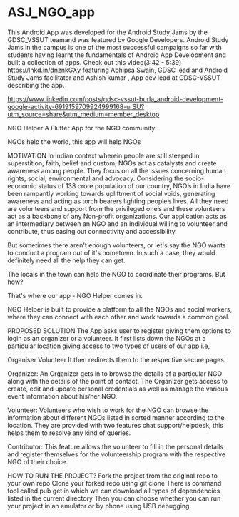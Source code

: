# ASJ_NGO_app

This Android App was developed for the Android Study Jams by the GDSC_VSSUT teamand  was featured by Google Developers.
Android Study Jams in the campus is one of the most successful campaigns so far with students having learnt the fundamentals of Android App Development and built a collection of apps.
Check out this video(3:42 - 5:39) 
https://lnkd.in/dnznkGXy
featuring Abhipsa Swain, GDSC lead and Android Study Jams facilitator and Ashish kumar , App dev lead at GDSC-VSSUT describing the app.

https://www.linkedin.com/posts/gdsc-vssut-burla_android-development-google-activity-6919159709924999168-urSU?utm_source=share&utm_medium=member_desktop

NGO Helper
A Flutter App for the NGO community.

NGOs help the world, this app will help NGOs

MOTIVATION
In Indian context wherein people are still steeped in superstition, faith, belief and custom, NGOs act as catalysts and create awareness among people. They focus on all the issues concerning human rights, social, environmental and advocacy. Considering the socio-economic status of 138 crore population of our country, NGO’s in India have been rampantly working towards upliftment of social voids, generating awareness and acting as torch bearers lighting people’s lives. All they need are volunteers and support from the privileged one’s and these volunteers act as a backbone of any Non-profit organizations. Our application acts as an intermediary between an NGO and an individual willing to volunteer and contribute, thus easing out connectivity and accessibility.

But sometimes there aren't enough volunteers, or let's say the NGO wants to conduct a program out of it's hometown. In such a case, they would definitely need all the help they can get.

The locals in the town can help the NGO to coordinate their programs. But how?

That's where our app - NGO Helper comes in.

NGO Helper is built to provide a platform to all the NGOs and social workers, where they can connect with each other and work towards a common goal.

PROPOSED SOLUTION
The App asks user to register giving them options to login as an organizer or a volunteer. It first lists down the NGOs at a particular location giving access to two types of users of our app i.e,

Organiser
Volunteer
It then redirects them to the respective secure pages.

Organizer: An Organizer gets in to browse the details of a particular NGO along with the details of the point of contact. The Organizer gets access to create, edit and update personal credentials as well as manage the various event information about his/her NGO.

Volunteer: Volunteers who wish to work for the NGO can browse the information about different NGOs listed in sorted manner according to the location. They are provided with two features chat support/helpdesk, this helps them to resolve any kind of queries.

Contributor: This feature allows the volunteer to fill in the personal details and register themselves for the volunteership program with the respective NGO of their choice.

HOW TO RUN THE PROJECT?
Fork the project from the original repo to your own repo
Clone your forked repo using git clone
There is command tool called pub get in which we can download all types of dependencies listed in the current directory
Then you can choose whether you can run your project in an emulator or by phone using USB debugging.
